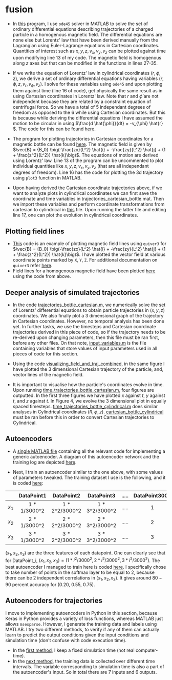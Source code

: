 # fusion

- In [this](https://github.com/jaiisrani/fusion/blob/main/trajectories_homogenous_cartesian.m) program, I use ```ode45``` solver in MATLAB to solve the set of ordinary differential equations describing trajectories of a charged particle in a homogenous magnetic field. The differential equations are none else but Lorentz' law that have been derived manually from the Lagrangian using Euler-Lagrange equations in Cartesian coordinates. Quantities of interest such as $x, y, z, v_x, v_y, v_z$ can be plotted against time upon modifying line 13 of my code. The magnetic field is homogenous along $z$ axes but that can be modified in the functions in lines 27-35.

- If we write the equation of Lorentz' law in cylindrical coordinates $(r, \phi, z)$, we derive a set of ordinary differential equations having variables $(r, \phi, z, v_r, v_{\phi}, v_z)$. I solve for these variables using ```ode45``` and upon plotting them against time (line 16 of code), get physically the same result as in using Cartesian coordinates in Lorentz' law. Note that $r$ and $\dot{\phi}$ are not independent becuase they are related by a constraint equation of centrifugal force. So we have a total of 5 independant degrees of freedom as opposed to the 6 while using Cartesian coordinates. But this is because while deriving the differential equations I have assumed the motion to be circular in using $\frac{d \hat{\phi}}{dt} = -v_{\phi} \hat{r} $. The code for this can be found [here](https://github.com/jaiisrani/fusion/blob/main/trajectories_homogenous_cylindrical.m).

- The program for plotting trajectories in Cartesian coordinates for a magnetic bottle can be found [here](https://github.com/jaiisrani/fusion/blob/main/trajectories_bottle_cartesian.m). The magnetic field is given by $\vec{B} = {B_0} \big(-\frac{zx}{L^2} \hat{i} + -\frac{zy}{L^2} \hat{j} + (1 + \frac{z^2}{L^2}) \hat{k}\big)$. The equations of motion are derived using Lorentz' law. Line 13 of the program can be uncommented to plot individual quantities like $x, y, z, v_x, v_y, v_z$ (that are all independant degrees of freedom). Line 16 has the code for plotting the 3d trajectory using `plot3` function in MATLAB.

- Upon having derived the Cartesian coordinate trajectories above, if we want to analyze plots in cylindrical coordinates we can first save the coordinate and time variables in trajectories_cartesian_bottle.mat. Then we import these variables and perform coordinate transformations from cartesian to cylindrical in [this](https://github.com/jaiisrani/fusion/blob/main/cartesian_bottle_cylindrical.m) file. Upon running the latter file and editing line 17, one can plot the evolution in cylindrical coordinates.

## Plotting field lines
- [This](https://github.com/jaiisrani/fusion/blob/main/plotting_vector_fields.m) code is an example of plotting magnetic field lines using `quiver3` for $\vec{B} = {B_0} \big(-\frac{zx}{L^2} \hat{i} + -\frac{zy}{L^2} \hat{j} + (1 + \frac{z^2}{L^2}) \hat{k}\big)$. I have plotted the vector field at various coordinate points marked by `X`, `Y`, `Z`. For additional documentation on `quiver3` refer [here](https://ch.mathworks.com/help/matlab/ref/quiver3.html#mw_eaf91c51-2b00-4962-9837-cf547e770890).
- Field lines for a homogenous magnetic field have been plotted [here](https://github.com/jaiisrani/fusion/blob/main/plotting_field_lines_homo.m) using the code from above.

## Deeper analysis of simulated trajectories
- In the code [trajectories_bottle_cartesian.m](https://github.com/jaiisrani/fusion/blob/main/trajectories_bottle_cartesian.m), we numerically solve the set of Lorentz' differential equations to obtain particle trajectories in $(x, y, z)$ coordinates. We also finally plot a 3 dimensional graph of the trajectory in Cartesian coordinates. However, no temporal analysis has been done yet. In further tasks, we use the timesteps and Cartesian coordinate trajectories derived in this piece of code, so if the trajectory needs to be re-derived upon changing parameters, then this file must be ran first, before any other files. On that note, [input_variables.m](https://github.com/jaiisrani/fusion/blob/main/input_variables.m) is the file containing variables that store values of input parameters used in all pieces of code for this section.

- Using the code [visualizing_field_and_traj_combined](https://github.com/jaiisrani/fusion/blob/main/visualizing_field_and_traj_combined.m), in the same figure I have plotted the 3 dimensional Cartesian trajectory of the particle, and, vector lines of the magnetic field.

- It is important to visualise how the particle's coordinates evolve in time. Upon running [time_trajectories_bottle_cartesian.m](https://github.com/jaiisrani/fusion/blob/main/time_trajectories_bottle_cartesian.m), four figures are outputted. In the first three figures we have plotted $x$ against $t$, $y$ against $t$, and $z$ against $t$. In Figure 4, we evolve the 3 dimensional plot in equally spaced timesteps. [time_trajectories_bottle_cylindrical.m](https://github.com/jaiisrani/fusion/blob/main/time_trajectories_bottle_cylindrical.m) does similar analyses in Cylindrical coordinates $(R, \phi, z)$. [cartesian_bottle_cylindrical](https://github.com/jaiisrani/fusion/blob/main/cartesian_bottle_cylindrical.m) must be ran before this in order to convert Cartesian trajectories to Cylindrical.

## Autoencoders
- A [single MATLAB file](https://github.com/jaiisrani/fusion/blob/main/autoencoders_practice.m) containing all the relevant code for implementing a generic autoencoder. A diagram of this autoencoder network and the training log are depicted [here](https://github.com/jaiisrani/fusion/blob/main/training%20log.png).

- Next, I train an autoencoder similar to the one above, with some values of parameters tweaked. The training dataset I use is the following, and it is coded [here](https://github.com/jaiisrani/fusion/blob/main/creating_matrix1.m): 

|       | DataPoint1 | DataPoint2 | DataPoint3 | ..... | DataPoint3000 |
| :---: |    :---:     |    :---:       |    :---:       | :---: |    :---:      | 
| $x_1$ | 1 * 1/3000^2 | 1 * 2^2/3000^2 | 1 * 3^2/3000^2 | ..... |    1          | 
| $x_2$ | 2 * 1/3000^2 | 2 * 2^2/3000^2 | 2 * 3^2/3000^2 | ..... |    2          | 
| $x_3$ | 3 * 1/3000^2 | 3 * 2^2/3000^2 | 3 * 3^2/3000^2 | ..... |    3          | 

$(x_1, x_2, x_3)$ are the three features of each datapoint. One can clearly see that for DataPoint_i, $(x_1, x_2, x_3) = (1 * i^2/3000^2, 2 * i^2/3000^2, 3 * i^2/3000^2)$. The best autoencoder I managed to train here is coded [here](https://github.com/jaiisrani/fusion/blob/main/autoencoders_playing1.m). I specifically chose to take number of points in the softmax layer to be equal to 2, because there can be 2 independent correlations in $(x_1, x_2, x_3)$. It gives around $80-90$ percent accuracy for (0.20, 0.55, 0.75).

## Autoencoders for trajectories
I move to implementing autoencoders in Python in this section, because Keras in Python provides a variety of loss functions, whereas MATLAB just allows ```msesparse```. However, I generate the training data and labels using MATLAB. I try two different methods, to verify if any of them can actually learn to predict the output conditions given the input conditions and simulation time (don't confuse with code execution time).
- In the [first method](https://github.com/jaiisrani/fusion/blob/main/AutoEncoders_Tfixed.ipynb), I keep a fixed simulation time (not real computer-time). 
- In the [next method](https://github.com/jaiisrani/fusion/blob/main/AutoEncoders_tvariable.ipynb), the training data is collected over different time intervals. The variable corresponding to simulation time is also a part of the autoencoder's input. So in total there are 7 inputs and 6 outputs.
